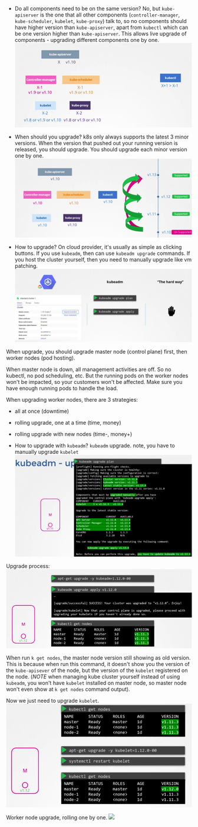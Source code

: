- Do all components need to be on the same version?
No, but `kube-apiserver` is the one that all other components (`controller-manager`, `kube-scheduler`, `kubelet`, `kube-proxy`) talk to, so no components should have higher version than `kube-apiserver`, apart from `kubectl` which can be one version higher than `kube-apiserver`. This allows live upgrade of components - upgrading different components one by one.
![](../graph/k8s-version-requirement.png)

- When should you upgrade?
k8s only always supports the latest 3 minor versions. When the version that pushed out your running version is released, you should upgrade. You should upgrade each minor version one by one.
![](../graph/k8s-version-support.png)

- How to upgrade?
On cloud provider, it's usually as simple as clicking buttons. If you use `kubeadm`, then can use `kubeadm upgrade` commands. If you host the cluster yourself, then you need to manually upgrade like vm patching.
![](../graph/k8s-version-upgrade.png)

When upgrade, you should upgrade master node (control plane) first, then worker nodes (pod hosting).

When master node is down, all management activities are off. So no kubectl, no pod scheduling, etc. But the running pods on the worker nodes won't be impacted, so your customers won't be affected. Make sure you have enough running pods to handle the load.

When upgrading worker nodes, there are 3 strategies:
- all at once (downtime)
- rolling upgrade, one at a time (time, money)
- rolling upgrade with new nodes (time-, money+)

- How to upgrade with `kubeadm`?
`kubeadm` upgrade. note, you have to manually upgrade `kubelet`
![](../graph/kubeadm-upgrade.png)

Upgrade process:
![](../graph/kubeadm-upgrade-process.png)

When run `k get nodes`, the master node version still showing as old version. This is because when run this command, it doesn't show you the version of the `kube-apisever` of the node, but the version of the `kubelet` registered on the node. (*NOTE* when managing kube cluster yourself instead of using `kubeadm`, you won't have `kubelet` installed on master node, so master node won't even show at `k get nodes` command output).

Now we just need to upgrade `kubelet`.
![](../graph/kubelet-upgrade-process.png)

Worker node upgrade, rolling one by one.
![](../graph/kubeadm-worker-node-upgrade)
